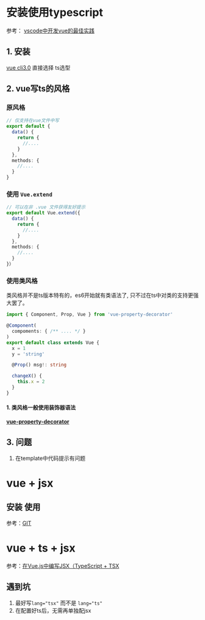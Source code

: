 # 安装使用typescript

参考： [ vscode中开发vue的最佳实践](https://github.com/coppyC/blog/issues/1#t4)

##  1. 安装

[vue cli3.0](https://cli.vuejs.org/zh/) 直接选择 ts选型



## 2. vue写ts的风格

### 原风格

```typescript
// 仅支持在vue文件中写
export default {
  data() {
    return {
      //....
    }
  },
  methods: {
    //....
  }
}
```

### 使用 `Vue.extend`

```typescript
// 可以在非 .vue 文件获得友好提示
export default Vue.extend({
  data() {
    return {
      //....
    }
  },
  methods: {
    //....
  }
}）
```

### 使用类风格

类风格并不是ts版本特有的，es6开始就有类语法了,
只不过在ts中对类的支持更强大罢了。

```typescript
import { Component, Prop, Vue } from 'vue-property-decorator'

@Component(
  compoments: { /** .... */ }
)
export default class extends Vue {
  x = 1
  y = 'string'

  @Prop() msg!: string

  changeX() {
    this.x = 2
  }
}
```

#### 1. 类风格一般使用装饰器语法

[**vue-property-decorator**](https://github.com/kaorun343/vue-property-decorator)



## 3. 问题

1. 在template中代码提示有问题



# vue + jsx

## 安装 使用

参考：[GIT](https://github.com/vuejs/jsx)





# vue + ts + jsx

参考：[在Vue.js中编写JSX（TypeScript + TSX](https://mae.chab.in/archives/60260)

## 遇到坑

1. 最好写``lang="tsx"`` 而不是 ``lang="ts"``
2. 在配置好ts后，无需再单独配jsx


